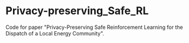 # Privacy-preserving_Safe_RL
Code for paper "Privacy-Preserving Safe Reinforcement Learning for the Dispatch of a Local Energy Community".
